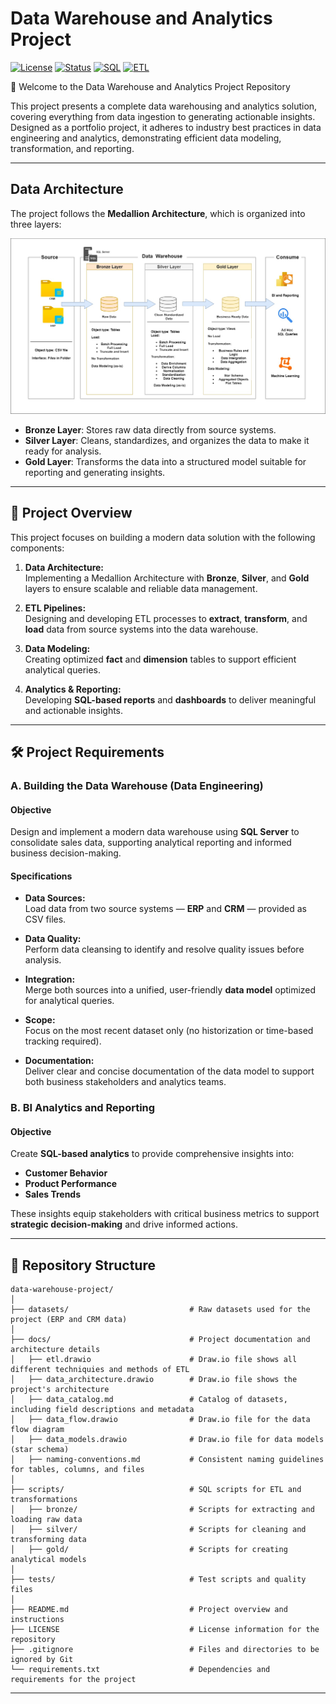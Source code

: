 # **Data Warehouse and Analytics Project**
[![License](https://img.shields.io/badge/license-MIT-blue.svg)](LICENSE)
[![Status](https://img.shields.io/badge/status-Active-brightgreen.svg)]()
[![SQL](https://img.shields.io/badge/SQL-PostgreSQL-blue)]()
[![ETL](https://img.shields.io/badge/ETL-Pipelines-yellow)]()

🚀 Welcome to the Data Warehouse and Analytics Project Repository

This project presents a complete data warehousing and analytics solution, covering everything from data ingestion to generating actionable insights. Designed as a portfolio project, it adheres to industry best practices in data engineering and analytics, demonstrating efficient data modeling, transformation, and reporting.

---
## Data Architecture  

The project follows the **Medallion Architecture**, which is organized into three layers:  

![Medallion Architecture](https://github.com/rshungu/data_warehouse_project/blob/33c4f85dbd2cad5bb8be981da2f72e63d7357dc2/scripts/Data_Architecture.jpg)

- **Bronze Layer**: Stores raw data directly from source systems.
- **Silver Layer**: Cleans, standardizes, and organizes the data to make it ready for analysis.  
- **Gold Layer**: Transforms the data into a structured model suitable for reporting and generating insights.  

---
## 📌 Project Overview

This project focuses on building a modern data solution with the following components:

1. **Data Architecture:**  
  Implementing a Medallion Architecture with **Bronze**, **Silver**, and **Gold** layers to ensure scalable and reliable data management.

2. **ETL Pipelines:**  
  Designing and developing ETL processes to **extract**, **transform**, and **load** data from source systems into the data warehouse.

3. **Data Modeling:**  
  Creating optimized **fact** and **dimension** tables to support efficient analytical queries.

4. **Analytics & Reporting:**  
  Developing **SQL-based reports** and **dashboards** to deliver meaningful and actionable insights.

---

## 🛠 Project Requirements

### A. Building the Data Warehouse (Data Engineering)
#### Objective

Design and implement a modern data warehouse using **SQL Server** to consolidate sales data, supporting analytical reporting and informed business decision-making.

#### Specifications

- **Data Sources:**  
  Load data from two source systems — **ERP** and **CRM** — provided as CSV files.

- **Data Quality:**  
  Perform data cleansing to identify and resolve quality issues before analysis.

- **Integration:**  
  Merge both sources into a unified, user-friendly **data model** optimized for analytical queries.

- **Scope:**  
  Focus on the most recent dataset only (no historization or time-based tracking required).

- **Documentation:**  
  Deliver clear and concise documentation of the data model to support both business stakeholders and analytics teams.

### B. BI Analytics and Reporting
#### Objective

Create **SQL-based analytics** to provide comprehensive insights into:

- **Customer Behavior**
- **Product Performance**
- **Sales Trends**

These insights equip stakeholders with critical business metrics to support **strategic decision-making** and drive informed actions.
  
---
## 📂 Repository Structure

```
data-warehouse-project/
│
├── datasets/                           # Raw datasets used for the project (ERP and CRM data)
│
├── docs/                               # Project documentation and architecture details
│   ├── etl.drawio                      # Draw.io file shows all different techniquies and methods of ETL
│   ├── data_architecture.drawio        # Draw.io file shows the project's architecture
│   ├── data_catalog.md                 # Catalog of datasets, including field descriptions and metadata
│   ├── data_flow.drawio                # Draw.io file for the data flow diagram
│   ├── data_models.drawio              # Draw.io file for data models (star schema)
│   ├── naming-conventions.md           # Consistent naming guidelines for tables, columns, and files
│
├── scripts/                            # SQL scripts for ETL and transformations
│   ├── bronze/                         # Scripts for extracting and loading raw data
│   ├── silver/                         # Scripts for cleaning and transforming data
│   ├── gold/                           # Scripts for creating analytical models
│
├── tests/                              # Test scripts and quality files
│
├── README.md                           # Project overview and instructions
├── LICENSE                             # License information for the repository
├── .gitignore                          # Files and directories to be ignored by Git
└── requirements.txt                    # Dependencies and requirements for the project
```
---
